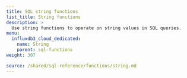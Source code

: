 ```yaml
---
title: SQL string functions
list_title: String functions
description: >
  Use string functions to operate on string values in SQL queries.
menu:
  influxdb3_cloud_dedicated:
    name: String
    parent: sql-functions    
weight: 307

source: /shared/sql-reference/functions/string.md
---
```


<!-- 
The content of this page is at /content/shared/sql-reference/functions/string.md
-->
